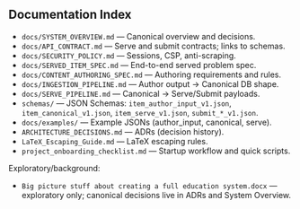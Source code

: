 ## Documentation Index

- `docs/SYSTEM_OVERVIEW.md` — Canonical overview and decisions.
- `docs/API_CONTRACT.md` — Serve and submit contracts; links to schemas.
- `docs/SECURITY_POLICY.md` — Sessions, CSP, anti-scraping.
- `docs/SERVED_ITEM_SPEC.md` — End-to-end served problem spec.
- `docs/CONTENT_AUTHORING_SPEC.md` — Authoring requirements and rules.
- `docs/INGESTION_PIPELINE.md` — Author output → Canonical DB shape.
- `docs/SERVE_PIPELINE.md` — Canonical → Serve/Submit payloads.
- `schemas/` — JSON Schemas: `item_author_input_v1.json`, `item_canonical_v1.json`, `item_serve_v1.json`, `submit_*_v1.json`.
- `docs/examples/` — Example JSONs (author_input, canonical, serve).
- `ARCHITECTURE_DECISIONS.md` — ADRs (decision history).
- `LaTeX_Escaping_Guide.md` — LaTeX escaping rules.
- `project_onboarding_checklist.md` — Startup workflow and quick scripts.

Exploratory/background:
- `Big picture stuff about creating a full education system.docx` — exploratory only; canonical decisions live in ADRs and System Overview.
